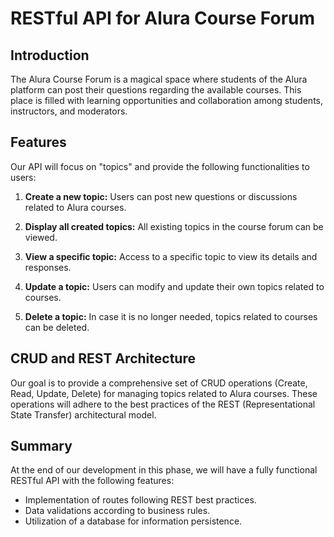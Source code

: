 # RESTful API for Alura Course Forum

## Introduction
The Alura Course Forum is a magical space where students of the Alura platform can post their questions regarding the available courses. This place is filled with learning opportunities and collaboration among students, instructors, and moderators.

## Features
Our API will focus on "topics" and provide the following functionalities to users:

1. **Create a new topic:** Users can post new questions or discussions related to Alura courses.

2. **Display all created topics:** All existing topics in the course forum can be viewed.

3. **View a specific topic:** Access to a specific topic to view its details and responses.

4. **Update a topic:** Users can modify and update their own topics related to courses.

5. **Delete a topic:** In case it is no longer needed, topics related to courses can be deleted.

## CRUD and REST Architecture
Our goal is to provide a comprehensive set of CRUD operations (Create, Read, Update, Delete) for managing topics related to Alura courses. These operations will adhere to the best practices of the REST (Representational State Transfer) architectural model.

## Summary
At the end of our development in this phase, we will have a fully functional RESTful API with the following features:

- Implementation of routes following REST best practices.
- Data validations according to business rules.
- Utilization of a database for information persistence.


